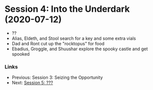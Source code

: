 # Session 4: Into the Underdark (2020-07-12)
* ??
* Alias, Eldeth, and Stool search for a key and some extra vials
* Dad and Ront cut up the "rocktopus" for food
* Ebadius, Groggle, and Shuushar explore the spooky castle and get spooked

### Links
* Previous: Session 3: Seizing the Opportunity
* Next: [Session 5: ???](session5-2020-07-26.md)
